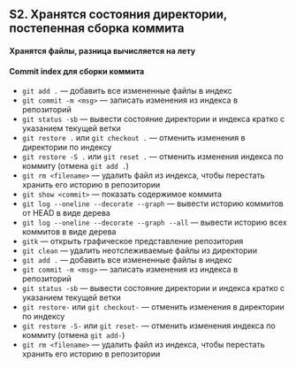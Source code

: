 ## S2. Хранятся состояния директории, постепенная сборка коммита
#### Хранятся файлы, разница вычисляется на лету
#### Commit index для сборки коммита
- `git add .` — добавить все измененные файлы в индекс
- `git commit -m <msg>` — записать изменения из индекса в репозиторий
- `git status -sb` — вывести состояние директории и индекса кратко с указанием текущей ветки
- `git restore .` или `git checkout .` — отменить изменения в директории по индексу
- `git restore -S .` или `git reset .` — отменить изменения индекса по коммиту (отмена `git add .`)
- `git rm <filename>` — удалить файл из индекса, чтобы перестать хранить его историю в репозитории
- `git show <commit>` — показать содержимое коммита
- `git log --oneline --decorate --graph` — вывести историю коммитов от HEAD в виде дерева
- `git log --oneline --decorate --graph --all` — вывести историю всех коммитов в виде дерева
- `gitk` — открыть графическое представление репозитория
- `git clean` — удалить неотслеживаемые файлы из директории
- `git add .` — добавить все измененные файлы в индекс
- `git commit -m <msg>` — записать изменения из индекса в репозиторий
- `git status -sb` — вывести состояние директории и индекса кратко с указанием текущей ветки
- `git restore-` или `git checkout-` — отменить изменения в директории по индексу
- `git restore -S-` или `git reset-` — отменить изменения индекса по коммиту (отмена `git add-`)
- `git rm <filename>` — удалить файл из индекса, чтобы перестать хранить его историю в репозитории

